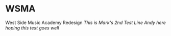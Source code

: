 # WSMA
West Side Music Academy Redesign
*This is Mark's 2nd Test Line*
*Andy here hoping this test goes well*
